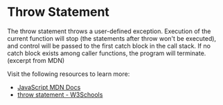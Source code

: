 # Throw Statement

The throw statement throws a user-defined exception. Execution of the current function will stop (the statements after throw won't be executed), and control will be passed to the first catch block in the call stack. If no catch block exists among caller functions, the program will terminate. (excerpt from MDN)

Visit the following resources to learn more:

- [JavaScript MDN Docs](https://developer.mozilla.org/en-US/docs/Web/JavaScript/Reference/Statements/throw)
- [throw statement - W3Schools](https://www.w3schools.com/jsref/jsref_throw.asp)
